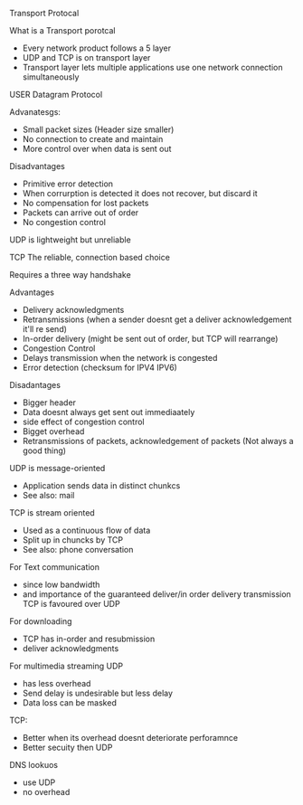 Transport Protocal

What is a Transport porotcal
* Every network product follows a 5 layer 
* UDP and TCP is on transport layer
* Transport layer lets multiple applications use one network connection simultaneously

USER Datagram Protocol

Advanatesgs:
* Small packet sizes (Header size smaller)
* No connection to create and maintain
* More control over when data is sent out

Disadvantages
* Primitive error detection 
* When corrurption is detected it does not recover, but discard it
* No compensation for lost packets
* Packets can arrive out of order
* No congestion control

UDP is lightweight but unreliable

TCP
The reliable, connection based choice

Requires a three way handshake

Advantages
* Delivery acknowledgments
* Retransmissions (when a sender doesnt get a deliver acknowledgement it'll re send)
* In-order delivery (might be sent out of order, but TCP will rearrange)
* Congestion Control
 * Delays transmission when the network is congested
 * Error detection (checksum for IPV4 IPV6)

Disadantages
* Bigger header
* Data doesnt always get sent out immediaately
 * side effect of congestion control
* Bigget overhead
 * Retransmissions of packets, acknowledgement of packets (Not always a good thing)

 UDP is message-oriented
 * Application sends data in distinct chunkcs
 * See also: mail

 TCP is stream oriented
 * Used as a continuous flow of data
 * Split up in chuncks by TCP
 * See also: phone conversation

 For Text communication
 * since low bandwidth
 * and importance of the guaranteed deliver/in order delivery transmission TCP is favoured over UDP

 For downloading
 * TCP has in-order and resubmission
 * deliver acknowledgments

 For multimedia streaming
 UDP 
 * has less overhead
 * Send delay is undesirable but less delay
 * Data loss can be masked

 TCP:
 * Better when its overhead doesnt deteriorate perforamnce
 * Better secuity then UDP


 DNS lookuos
 * use UDP
 * no overhead
